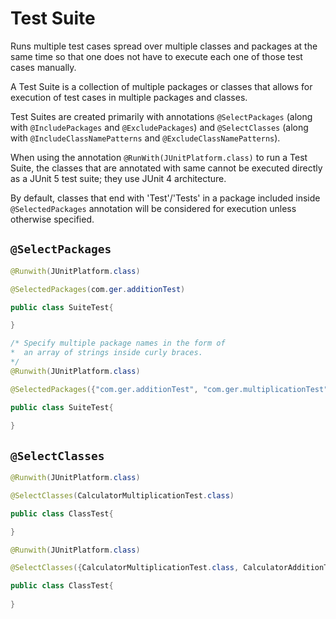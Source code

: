 # Test Suite

Runs multiple test cases spread over multiple classes and packages at the same time so that one does not have to execute each one of those test cases manually. 

A Test Suite is a collection of multiple packages or classes that allows for execution of test cases in multiple packages and classes.

Test Suites are created primarily with annotations `@SelectPackages` (along with `@IncludePackages` and `@ExcludePackages`) and `@SelectClasses` (along with `@IncludeClassNamePatterns` and `@ExcludeClassNamePatterns`). 

When using the annotation `@RunWith(JUnitPlatform.class)` to run a Test Suite, the classes that are annotated with same cannot be executed directly as a JUnit 5 test suite; they use JUnit 4 architecture.

By default, classes that end with 'Test'/'Tests' in a package included inside `@SelectedPackages` annotation will be considered for execution unless otherwise specified. 


`@SelectPackages`
---

```java
@Runwith(JUnitPlatform.class)

@SelectedPackages(com.ger.additionTest)

public class SuiteTest{

}
```

```java
/* Specify multiple package names in the form of 
*  an array of strings inside curly braces.
*/
@Runwith(JUnitPlatform.class)

@SelectedPackages({"com.ger.additionTest", "com.ger.multiplicationTest", "com.ger.divisionTest"})

public class SuiteTest{
    
}
```

`@SelectClasses`
---

```java
@Runwith(JUnitPlatform.class)

@SelectClasses(CalculatorMultiplicationTest.class)

public class ClassTest{

}
```

```java
@Runwith(JUnitPlatform.class)

@SelectClasses({CalculatorMultiplicationTest.class, CalculatorAdditionTest.class})

public class ClassTest{
    
}
```